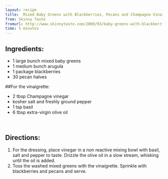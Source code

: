 ```yaml
---
layout: recipe
title:  Mixed Baby Greens with Blackberries, Pecans and Champagne Vinaigrette
from: Skinny Taste
fromurl: http://www.skinnytaste.com/2008/03/baby-greens-with-blackberries-pecans.html
time: 5 minutes
---
```


Ingredients:
------------

* 1 large bunch mixed baby greens
* 1 medium bunch arugula
* 1 package blackberries
* 30 pecan halves

##For the vinaigrette:

* 2 tbsp Champagne vinegar
* kosher salt and freshly ground pepper
* 1 tsp basil
* 6 tbsp extra-virgin olive oil


<br>

Directions:
-----------

1. For the dressing, place vinegar in a non reactive mixing bowl with basil, salt and pepper to taste. Drizzle the olive oil in a slow stream, whisking until the oil is added.
2. Toss the washed mixed greens with the vinaigrette. Sprinkle with blackberries and pecans and serve. 
